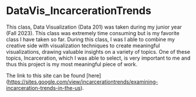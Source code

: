 # DataVis_IncarcerationTrends

This class, Data Visualization (Data 201) was taken during my junior year (Fall 2023). This class was extremely time consuming but is my favorite class I have taken so far. During this class, I was I able to combine my creative side with visualization techniques to create meaningful visualizations, drawing valuable insights on a variety of topics. One of these topics, Incarceration, which I was able to select, is very important to me and thus this project is my most meaningful piece of work.

The link to this site can be found [here] (https://sites.google.com/view/incarcerationtrends/examining-incarceration-trends-in-the-us). 
